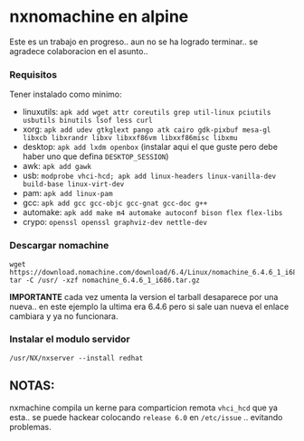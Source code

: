 # nxnomachine en alpine

Este es un trabajo en progreso.. aun no se ha logrado terminar.. 
se agradece colaboracion en el asunto.. 

### Requisitos

Tener instalado como minimo:

* linuxutils: `apk add wget attr coreutils grep util-linux pciutils usbutils binutils lsof less curl`
* xorg: `apk add udev gtkglext pango atk cairo gdk-pixbuf mesa-gl libxcb libxrandr libxv libxxf86vm libxxf86misc libxmu`
* desktop: `apk add lxdm openbox` (instalar aqui el que guste pero debe haber uno que defina `DESKTOP_SESSION`)
* awk: `apk add gawk`
* usb: `modprobe vhci-hcd; apk add linux-headers linux-vanilla-dev build-base linux-virt-dev`
* pam: `apk add linux-pam`
* gcc: `apk add gcc gcc-objc gcc-gnat gcc-doc g++`
* automake: `apk add make m4 automake autoconf bison flex flex-libs`
* crypo: `openssl openssl graphviz-dev nettle-dev`

### Descargar nomachine

```
wget https://download.nomachine.com/download/6.4/Linux/nomachine_6.4.6_1_i686.tar.gz
tar -C /usr/ -xzf nomachine_6.4.6_1_i686.tar.gz
```

**IMPORTANTE** cada vez umenta la version el tarball desaparece por una nueva.. 
en este ejemplo la ultima era 6.4.6 pero si sale uan nueva el enlace cambiara 
y ya no funcionara.


### Instalar el modulo servidor


```
/usr/NX/nxserver --install redhat
```


## NOTAS:

nxmachine compila un kerne para comparticion remota `vhci_hcd` que ya esta.. 
se puede hackear colocando `release 6.0` en `/etc/issue` .. evitando problemas.
